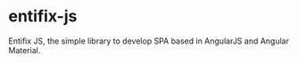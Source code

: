 # entifix-js

Entifix JS, the simple library to develop SPA based in AngularJS and Angular Material.
